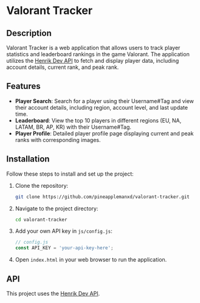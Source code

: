 # Valorant Tracker

## Description
Valorant Tracker is a web application that allows users to track player statistics and leaderboard rankings in the game Valorant. The application utilizes the [Henrik Dev API](https://github.com/Henrik-3/unofficial-valorant-api) to fetch and display player data, including account details, current rank, and peak rank.

## Features
- **Player Search**: Search for a player using their Username#Tag and view their account details, including region, account level, and last update time.
- **Leaderboard**: View the top 10 players in different regions (EU, NA, LATAM, BR, AP, KR) with their Username#Tag.
- **Player Profile**: Detailed player profile page displaying current and peak ranks with corresponding images.

## Installation
Follow these steps to install and set up the project:

1. Clone the repository:
    ```sh
    git clone https://github.com/pineapplemanxd/valorant-tracker.git
    ```

2. Navigate to the project directory:
    ```sh
    cd valorant-tracker
    ```

3. Add your own API key in `js/config.js`:
    ```javascript
    // config.js
    const API_KEY = 'your-api-key-here';
    ```

4. Open `index.html` in your web browser to run the application.

## API
This project uses the [Henrik Dev API](https://github.com/Henrik-3/unofficial-valorant-api).



